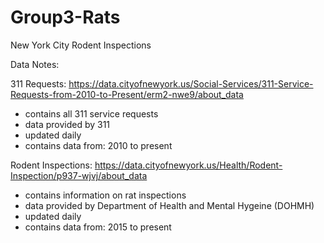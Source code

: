 # Group3-Rats
New York City Rodent Inspections

Data Notes:

311 Requests: https://data.cityofnewyork.us/Social-Services/311-Service-Requests-from-2010-to-Present/erm2-nwe9/about_data
- contains all 311 service requests
- data provided by 311
- updated daily
- contains data from: 2010 to present

Rodent Inspections: https://data.cityofnewyork.us/Health/Rodent-Inspection/p937-wjvj/about_data
- contains information on rat inspections
- data provided by Department of Health and Mental Hygeine (DOHMH)
- updated daily
- contains data from: 2015 to present
